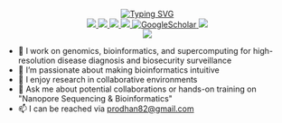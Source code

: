 <p align="center">
<a href="https://github.com/asadprodhan">
    <img src="https://readme-typing-svg.demolab.com?font=Georgia&size=18&duration=2000&pause=100&multiline=true&width=500&height=80&lines=Asad+Prodhan;Laboratory+Scientist+%7C+Adjunct+Senior+Lecturer+%7C+Mentor;Diagnostic+Bioinformatics+%7C+Data+Automation+%7C+HTS" alt="Typing SVG" />
</a>
<br/>

<a href="https://asadprodhan.github.io/">
    <img src="https://img.shields.io/badge/Website-asadprodhan.github.io-red?style=flat-square">
</a>  
<a href="https://asadprodhan.github.io/files/Asad_Prodhan_CV_10-07-2023.pdf">
    <img src="https://img.shields.io/badge/PDF-CV-red?style=flat-square&logo=adobe">
</a>  
<a href="https://www.linkedin.com/in/asadprodhan/">
    <img src="https://img.shields.io/badge/-Linkedin-blue?style=flat-square&logo=linkedin">
</a>
<a href="mailto:prodhan.82@gmail.com">
    <img src="https://img.shields.io/badge/-Email-red?style=flat-square&logo=gmail&logoColor=white">
</a>
<a href='https://scholar.google.com.au/citations?user=ZQzQadIAAAAJ&hl=en' target="_blank">
    <img alt='GoogleScholar' src='https://img.shields.io/badge/Scholar-100000?style=flat&logo=GoogleScholar&logoColor=white&&color=0181FF'>
</a>
<a href="https://orcid.org/0000-0002-1320-3486">
    <img src="https://img.shields.io/badge/ORCID-orange?style=flat-square&logo=pypi&logoColor=white">
</a>


<br/> 

<!-- <a href="https://github.com/asadprodhan">
    <img src="https://github-readme-stats.vercel.app/api?username=asadprodhan&show_icons=true&count_private=true&show_icons=true&hide_border=true&hide_title=true&card_width=300px&hide_rank=true&bg_color=00000000&theme=dracula">
</a> -->

<a href="https://github.com/asadprodhan">
    <img src="https://github-stats-alpha.vercel.app/api?username=asadprodhan&cc=22272e&tc=37BCF6&ic=fff&bc=0000">
</a>

</p>

- 🔭 I work on genomics, bioinformatics, and supercomputing for high-resolution disease diagnosis and biosecurity surveillance
- 🌱 I’m passionate about making bioinformatics intuitive  
- 👯 I enjoy research in collaborative environments
- 💬 Ask me about potential collaborations or hands-on training on "Nanopore Sequencing & Bioinformatics" 
- 📫 I can be reached via prodhan82@gmail.com 

